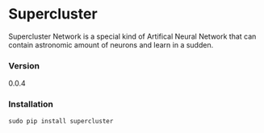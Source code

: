 # Supercluster

Supercluster Network is a special kind of Artifical Neural Network that can contain astronomic amount of neurons and learn in a sudden.

### Version
0.0.4

### Installation

```Shell
sudo pip install supercluster
```
